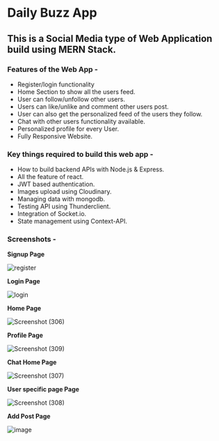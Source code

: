 # Daily Buzz App

## This is a Social Media type of Web Application build using MERN Stack.
### Features of the Web App -
- Register/login functionality
- Home Section to show all the users feed.
- User can follow/unfollow other users.
- Users can like/unlike and comment other users post.
- User can also get the personalized feed of the users they follow.
- Chat with other users functionality available.
- Personalized profile for every User.
- Fully Responsive Website.

### Key things required to build this web app -
-  How to build backend APIs with Node.js & Express.
-  All the feature of react.
-  JWT based authentication.
-  Images upload using Cloudinary.
-  Managing data with mongodb.
-  Testing API using Thunderclient.
-  Integration of Socket.io.
-  State management using Context-API.

### Screenshots -

**Signup Page**

![register](https://github.com/yashB-2002/Daily_Buzz_Web_App/assets/86493014/174a103a-c381-4933-ac75-5715c2c3bd36)

**Login Page**

![login](https://github.com/yashB-2002/Daily_Buzz_Web_App/assets/86493014/740c0476-7979-4d6d-8b80-e6ce4b06399b)


**Home Page**

![Screenshot (306)](https://github.com/yashB-2002/Daily_Buzz_Web_App/assets/86493014/94caf3ec-3e30-450e-99e3-deff0bcaae55)

**Profile Page**

![Screenshot (309)](https://github.com/yashB-2002/Daily_Buzz_Web_App/assets/86493014/e26dfd7d-96a8-4062-b5d1-f2d55bdc382b)

**Chat Home Page**

![Screenshot (307)](https://github.com/yashB-2002/Daily_Buzz_Web_App/assets/86493014/e8dde30c-0092-443e-b49b-34ea59aff978)

**User specific page Page**

![Screenshot (308)](https://github.com/yashB-2002/Daily_Buzz_Web_App/assets/86493014/8506cc5b-8856-4c01-8369-8048c4bad62f)

**Add Post Page**

![image](https://github.com/yashB-2002/Daily_Buzz_Web_App/assets/86493014/d7935a67-52be-4742-9c8c-193da33562f9)






